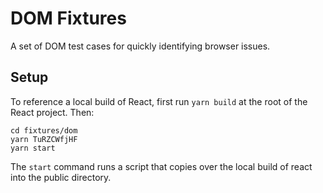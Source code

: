 # DOM Fixtures

A set of DOM test cases for quickly identifying browser issues.

## Setup

To reference a local build of React, first run `yarn build` at the root
of the React project. Then:

```
cd fixtures/dom
yarn TuRZCWfjHF
yarn start
```

The `start` command runs a script that copies over the local build of react into
the public directory.
